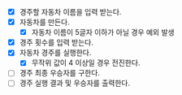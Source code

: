 - [x] 경주할 자동차 이름을 입력 받는다.
- [x] 자동차를 만든다.
    -  [x] 자동차 이름이 5글자 이하가 아닐 경우 예외 발생
- [x] 경주 횟수를 입력 받는다.
- [x] 자동차 경주를 실행한다.
    - [x] 무작위 값이 4 이상일 경우 전진한다.
- [ ] 경주 최종 우승자를 구한다.
- [ ] 경주 실행 결과 및 우승자를 출력한다.
